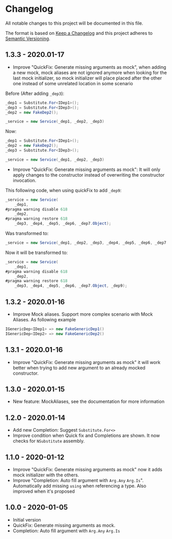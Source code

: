 # Changelog
All notable changes to this project will be documented in this file.

The format is based on [Keep a Changelog](http://keepachangelog.com/en/1.0.0/)
and this project adheres to [Semantic Versioning](http://semver.org/spec/v2.0.0.html).

## 1.3.3 - 2020.01-17
- Improve "QuickFix: Generate missing arguments as mock", when adding a new mock, mock aliases are not ignored anymore when looking for the last mock initializer, so mock initializer will place placed after the other one instead of some unrelated location in some scenario

Before (After adding `_dep3`):
```c#
_dep1 = Substitute.For<IDep1>();
_dep3 = Substitute.For<IDep3>();
_dep2 = new FakeDep2();

_service = new Service(_dep1, _dep2, _dep3)
```
Now:
```c#
_dep1 = Substitute.For<IDep1>();
_dep2 = new FakeDep2();
_dep3 = Substitute.For<IDep3>();

_service = new Service(_dep1, _dep2, _dep3)
```

- Improve "QuickFix: Generate missing arguments as mock": It will only apply changes to the constructor instead of overwriting the constructor invocation.

This following code, when using quickFix to add `_dep9`:

```c#
_service = new Service(
    _dep1,
#pragma warning disable 618
    _dep2,
#pragma warning restore 618
    _dep3, _dep4, _dep5, _dep6, _dep7.Object);
```
Was transformed to:
```c#
_service = new Service(_dep1, _dep2, _dep3, _dep4, _dep5, _dep6, _dep7.Object, _dep9);
```
Now it will be transformed to:
```c#
_service = new Service(
    _dep1,
#pragma warning disable 618
    _dep2,
#pragma warning restore 618
    _dep3, _dep4, _dep5, _dep6, _dep7.Object, _dep9);
```


## 1.3.2 - 2020.01-16
- Improve Mock aliases. Support more complex scenario with Mock Aliases. As following example
```c#
IGenericDep<IDep1> => new FakeGenericDep1()
IGenericDep<IDep2> => new FakeGenericDep2()
```

## 1.3.1 - 2020.01-16
- Improve "QuickFix: Generate missing arguments as mock" it will work better when trying to add new argument to an already mocked constructor.

## 1.3.0 - 2020.01-15
- New feature: MockAliases, see the documentation for more information

## 1.2.0 - 2020.01-14
- Add new Completion: Suggest `Substitute.For<>`
- Improve condition when Quick fix and Completions are shown. It now checks for `NSubstitute` assembly.

## 1.1.0 - 2020-01-12
- Improve "QuickFix: Generate missing arguments as mock" now it adds mock initializer with the others.
- Improve "Completion: Auto fill argument with `Arg.Any` `Arg.Is`". Automatically add missing `using` when referencing a type. Also improved when it's proposed

## 1.0.0 - 2020-01-05
- Initial version
- QuickFix: Generate missing arguments as mock.
- Completion: Auto fill argument with `Arg.Any` `Arg.Is`
